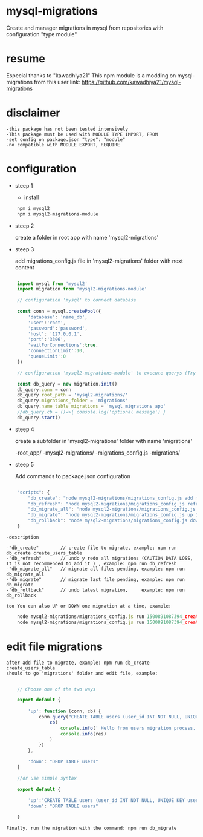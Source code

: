 # mysql-migrations
Create and manager migrations in mysql from repositories with configuration "type module"

# resume

Especial thanks to "kawadhiya21"
This npm module is a modding on mysql-migrations from this user
link: https://github.com/kawadhiya21/mysql-migrations 

# disclaimer

    -this package has not been tested intensively
    -This package must be used with MODULE TYPE IMPORT, FROM
    -set config on package.json "type": "module"
    -no compatible with MODULE EXPORT, REQUIRE

# configuration


- steep 1

    - install
```javascript
    npm i mysql2
    npm i mysql2-migrations-module
```
- steep 2

    create a folder in root app with name 'mysql2-migrations'

- steep 3

    add migrations_config.js file in 'mysql2-migrations' folder with next content

```javascript

    import mysql from 'mysql2'
    import migration from 'mysql2-migrations-module'

    // configuration 'mysql' to connect database 
    
    const conn = mysql.createPool({
        'database': 'name_db',
        'user':'root',
        'password':'password',
        'host': '127.0.0.1',
        'port':'3306',
        'waitForConnections':true,
        'connectionLimit':10,
        'queueLimit':0
    })

    // configuration 'mysql2-migrations-module' to execute querys (Try not to change the preset parameters)

    const db_query = new migration.init()
    db_query.conn = conn
    db_query.root_path = 'mysql2-migrations/'
    db_query.migrations_folder = 'migrations'
    db_query.name_table_migrations = 'mysql_migrations_app'
    //db_query.cb = ()=>{ console.log('optional message') }
    db_query.start()

```

- steep 4

    create a subfolder in 'mysql2-migrations' folder with name 'migrations'

    -root_app/
        -mysql2-migrations/
            -migrations_config.js
            -migrations/

- steep 5

    Add commands to package.json configuration

```javascript

    "scripts": {
        "db_create": "node mysql2-migrations/migrations_config.js add migration",           
        "db_refresh": "node mysql2-migrations/migrations_config.js refresh",                
        "db_migrate_all": "node mysql2-migrations/migrations_config.js up --migrate-all",   
        "db_migrate": "node mysql2-migrations/migrations_config.js up 1",                   
        "db_rollback": "node mysql2-migrations/migrations_config.js down",                   
    }


```

    -description

    -"db_create"        // create file to migrate, example: npm run db_create create_users_table
    -"db_refresh"       // undo y redo all migrations (CAUTION DATA LOSS, It is not recommended to add it ) , example: npm run db_refresh
    -"db_migrate_all"   // migrate all files pending, example: npm run db_migrate_all
    -"db_migrate"       // migrate last file pending, example: npm run db_migrate
    -"db_rollback"      // undo latest migration,     example: npm run db_rollback 

    too You can also UP or DOWN one migration at a time, example:
```javascript
    node mysql2-migrations/migrations_config.js run 1500891087394_create_table_users.js up
    node mysql2-migrations/migrations_config.js run 1500891087394_create_table_users.js down
```

# edit file migrations 

    after add file to migrate, example: npm run db_create create_users_table 
    should to go 'migrations' folder and edit file, example:

```javascript

    // Choose one of the two ways

    export default {
    
        'up': function (conn, cb) {
            conn.query("CREATE TABLE users (user_id INT NOT NULL, UNIQUE KEY user_id (user_id), name TEXT )", function (err, res) {
                cb(
                    console.info(' Hello from users migration process.. '),
                    console.info(res)
                )
            })
        },

        'down': "DROP TABLE users"
    }

    //or use simple syntax 
    
    export default {
    
        'up':"CREATE TABLE users (user_id INT NOT NULL, UNIQUE KEY user_id (user_id), name TEXT )",
        'down': "DROP TABLE users"

    }

```

    Finally, run the migration with the command: npm run db_migrate
    
